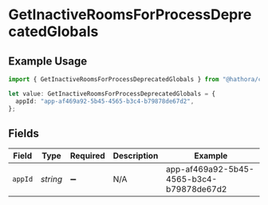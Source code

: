 # GetInactiveRoomsForProcessDeprecatedGlobals

## Example Usage

```typescript
import { GetInactiveRoomsForProcessDeprecatedGlobals } from "@hathora/cloud-sdk-typescript/models/operations";

let value: GetInactiveRoomsForProcessDeprecatedGlobals = {
  appId: "app-af469a92-5b45-4565-b3c4-b79878de67d2",
};
```

## Fields

| Field                                    | Type                                     | Required                                 | Description                              | Example                                  |
| ---------------------------------------- | ---------------------------------------- | ---------------------------------------- | ---------------------------------------- | ---------------------------------------- |
| `appId`                                  | *string*                                 | :heavy_minus_sign:                       | N/A                                      | app-af469a92-5b45-4565-b3c4-b79878de67d2 |